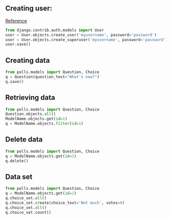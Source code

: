 ## Creating user:
[Reference](https://docs.djangoproject.com/en/2.0/ref/contrib/auth/)

```python
from django.contrib.auth.models import User
user = User.objects.create_user('myusername', password='password')
user = User.objects.create_superuser('myusername', password='password')
user.save()
```

## Creating data
```python
from polls.models import Question, Choice
q = Question(question_text="What's new?")
q.save()
```

## Retrieving data
```python
from polls.models import Question, Choice
Question.objects.all()
ModelName.objects.get(id=1)
q = ModelName.objects.filter(id=1)
```

## Delete data
```python
from polls.models import Question, Choice
q = ModelName.objects.get(id=1)
q.delete()
```

## Data set
```python
from polls.models import Question, Choice
q = ModelName.objects.get(id=1)
q.choice_set.all()
q.choice_set.create(choice_text='Not much', votes=0)
q.choice_set.all()
q.choice_set.count()
```

